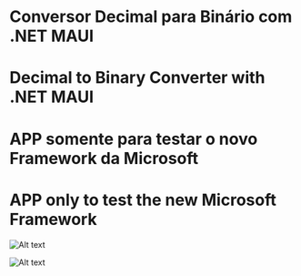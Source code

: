 # Conversor Decimal para Binário com .NET MAUI

# Decimal to Binary Converter with .NET MAUI

# APP somente para testar o novo Framework da Microsoft

# APP only to test the new Microsoft Framework

![Alt text](pic_1.png)

![Alt text](pic_2.png)

